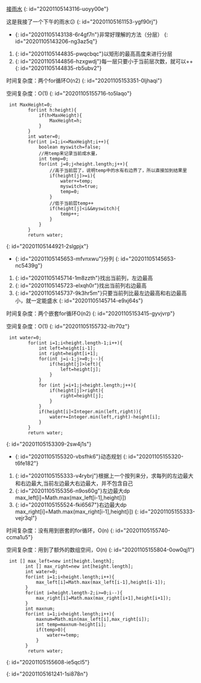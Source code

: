 [接雨水](https://leetcode-cn.com/problems/trapping-rain-water/)
{: id="20201105143116-uoyy00e"}

这是我接了一个下午的雨水😕 
{: id="20201105161153-ygf90rj"}

* {: id="20201105143138-6r4gf7n"}非常好理解的方法（分层）
{: id="20201105143206-ng3az5q"}

1. {: id="20201105144835-pwqcbqc"}以矩形的最高高度来进行分层
2. {: id="20201105144856-hzxgwdj"}每一层只要小于当前层次数，就可以++
{: id="20201105144835-rb5ubv2"}

时间复杂度：两个for循环O(n2)
{: id="20201105153351-0ljhaqi"}

空间复杂度：O(1)
{: id="20201105155716-to5laqo"}

```
 int MaxHeight=0;
        for(int h:height){
            if(h>MaxHeight){
                MaxHeight=h;
            }
        }
        int water=0;
        for(int i=1;i<=MaxHeight;i++){
            boolean myswitch=false;
            //用temp来记录当前成水量，
            int temp=0;
            for(int j=0;j<height.length;j++){
                //高于当前层了，说明temp中的水有右边界了，所以直接加到结果里
                if(height[j]>=i){
                    water+=temp;
                    myswitch=true;
                    temp=0;
                }
                //低于当前层temp++
                if(height[j]<i&&myswitch){
                    temp++;
                }
            }
        }
        return water;
```
{: id="20201105144921-2slgpjx"}

* {: id="20201105145653-mfvnxwu"}分列
{: id="20201105145653-nc5439g"}

1. {: id="20201105145714-1m8zzth"}找出当前列，左边最高
2. {: id="20201105145723-elxqh0r"}找出当前列右边最高
3. {: id="20201105145737-9k3hr5m"}只要当前列比最左边最高和右边最高小，就一定能盛水
{: id="20201105145714-e9xj64s"}

时间复杂度：两个嵌套for循环O(n2)
{: id="20201105153415-gyvjvrp"}

空间复杂度：O(1)
{: id="20201105155732-iltr70z"}

```
 int water=0;
        for(int i=1;i<height.length-1;i++){
            int left=height[i-1];
            int right=height[i+1];
            for(int j=i-1;j>=0;j--){
                if(height[j]>left){
                    left=height[j];
                }
            }
            for (int j=i+1;j<height.length;j++){
                if(height[j]>right){
                    right=height[j];
                }
            }
            if(height[i]<Integer.min(left,right)){
                water+=Integer.min(left,right)-height[i];
            }
        }
        return water;
```
{: id="20201105153309-2sw4j1s"}

* {: id="20201105155320-vbsfhk6"}动态规划
{: id="20201105155320-t6fe182"}

1. {: id="20201105155333-v4rybrj"}根据上一个按列来分，求每列的左边最大和右边最大,当前左边最大右边最大，并不包含自己
2. {: id="20201105155356-n9os60g"}左边最大dp max_left[i]=Math.max(max_left[i-1],height[i])
3. {: id="20201105155524-fki6567"}右边最大dp max_right[i]=Math.max(max_right[i-1],height[i])
{: id="20201105155333-vejr3ql"}

时间复杂度：没有用到嵌套的for循环，O(n)
{: id="20201105155740-ccma1u5"}

空间复杂度：用到了额外的数组空间，O(n)
{: id="20201105155804-0ow0qj1"}

```
 int [] max_left=new int[height.length];
       int [] max_right=new int[height.length];
       int water=0;
       for(int i=1;i<height.length;i++){
           max_left[i]=Math.max(max_left[i-1],height[i-1]);
       }
       for(int i=height.length-2;i>=0;i--){
           max_right[i]=Math.max(max_right[i+1],height[i+1]);
       }
       int maxnum;
       for(int i=1;i<height.length;i++){
           maxnum=Math.min(max_left[i],max_right[i]);
           int temp=maxnum-height[i];
           if(temp>0){
               water+=temp;
           }
       }
        return water;
```
{: id="20201105155608-ie5qcl5"}

{: id="20201105161241-1si878n"}

